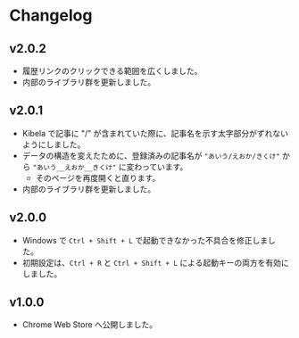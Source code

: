 # Changelog

## v2.0.2

- 履歴リンクのクリックできる範囲を広くしました。
- 内部のライブラリ群を更新しました。

## v2.0.1

- Kibela で記事に "/" が含まれていた際に、記事名を示す太字部分がずれないようにしました。
- データの構造を変えたために、登録済みの記事名が `"あいう/えおか/きくけ"` から `"あいう__えおか__きくけ"` に変わっています。
  - そのページを再度開くと直ります。
- 内部のライブラリ群を更新しました。

## v2.0.0

- Windows で `Ctrl + Shift + L` で起動できなかった不具合を修正しました。
- 初期設定は、`Ctrl + R` と `Ctrl + Shift + L` による起動キーの両方を有効にしました。

## v1.0.0

- Chrome Web Store へ公開しました。
